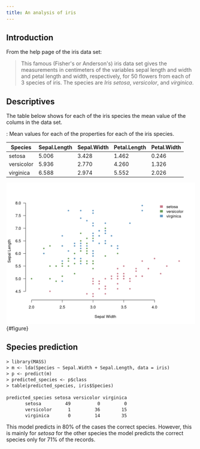 ```yaml
---
title: An analysis of iris
---
```


Introduction
------------

From the help page of the iris data set:

> This famous (Fisher's or Anderson's) iris data set gives the
> measurements in centimeters of the variables sepal length and width
> and petal length and width, respectively, for 50 flowers from each of
> 3 species of iris. The species are *Iris setosa*, *versicolor*, and
> *virginica*.

Descriptives
------------

The table below shows for each of the iris species the mean value of the
colums in the data set.

: Mean values for each of the properties for each of the iris species.

|Species   |Sepal.Length|Sepal.Width|Petal.Length|Petal.Width|
|----------|------------|-----------|------------|-----------|
|setosa    |5.006       |3.428      |1.462       |0.246      |
|versicolor|5.936       |2.770      |4.260       |1.326      |
|virginica |6.588       |2.974      |5.552       |2.026      |

![Relation between sepal length and width for the different iris species.](./figures/iris.png){#figure}

Species prediction
------------------

``` {.R}
> library(MASS)
> m <- lda(Species ~ Sepal.Width + Sepal.Length, data = iris)
> p <- predict(m)
> predicted_species <- p$class
> table(predicted_species, iris$Species)
                 
predicted_species setosa versicolor virginica
       setosa         49          0         0
       versicolor      1         36        15
       virginica       0         14        35
```

This model predicts in 80% of the cases the correct species. However,
this is mainly for *setosa* for the other species the model predicts the
correct species only for 71% of the records.
